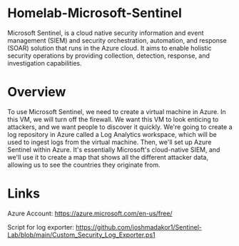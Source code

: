 # Homelab-Microsoft-Sentinel
Microsoft Sentinel, is a cloud native security information and event management (SIEM) and security orchestration, automation, and response (SOAR) solution that runs in the Azure cloud. It aims to enable holistic security operations by providing collection, detection, response, and investigation capabilities.

# Overview
To use Microsoft Sentinel, we need to create a virtual machine in Azure. In this VM, we will turn off the firewall. We want this VM to look enticing to attackers, and we want people to discover it quickly. We're going to create a log repository in Azure called a Log Analytics workspace, which will be used to ingest logs from the virtual machine. Then, we'll set up Azure Sentinel within Azure. It's essentially Microsoft's cloud-native SIEM, and we'll use it to create a map that shows all the different attacker data, allowing us to see the countries they originate from.

# Links
Azure Account: https://azure.microsoft.com/en-us/free/

Script for log exporter: https://github.com/joshmadakor1/Sentinel-Lab/blob/main/Custom_Security_Log_Exporter.ps1 




